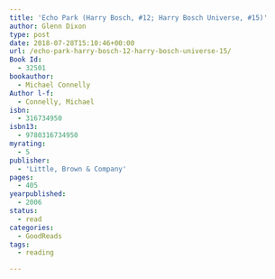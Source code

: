 ```yaml
---
title: 'Echo Park (Harry Bosch, #12; Harry Bosch Universe, #15)'
author: Glenn Dixon
type: post
date: 2018-07-28T15:10:46+00:00
url: /echo-park-harry-bosch-12-harry-bosch-universe-15/
Book Id:
  - 32501
bookauthor:
  - Michael Connelly
Author l-f:
  - Connelly, Michael
isbn:
  - 316734950
isbn13:
  - 9780316734950
myrating:
  - 5
publisher:
  - 'Little, Brown & Company'
pages:
  - 405
yearpublished:
  - 2006
status:
  - read
categories:
  - GoodReads
tags:
  - reading

---
```

